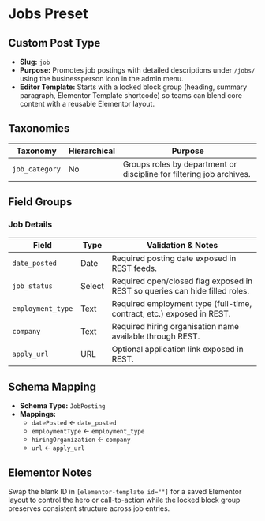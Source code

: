 # Jobs Preset

## Custom Post Type

- **Slug:** `job`
- **Purpose:** Promotes job postings with detailed descriptions under `/jobs/` using the businessperson icon in the admin menu.
- **Editor Template:** Starts with a locked block group (heading, summary paragraph, Elementor Template shortcode) so teams can blend core content with a reusable Elementor layout.

## Taxonomies

| Taxonomy | Hierarchical | Purpose |
| --- | --- | --- |
| `job_category` | No | Groups roles by department or discipline for filtering job archives. |

## Field Groups

### Job Details

| Field | Type | Validation & Notes |
| --- | --- | --- |
| `date_posted` | Date | Required posting date exposed in REST feeds. |
| `job_status` | Select | Required open/closed flag exposed in REST so queries can hide filled roles. |
| `employment_type` | Text | Required employment type (full-time, contract, etc.) exposed in REST. |
| `company` | Text | Required hiring organisation name available through REST. |
| `apply_url` | URL | Optional application link exposed in REST. |

## Schema Mapping

- **Schema Type:** `JobPosting`
- **Mappings:**
  - `datePosted` ← `date_posted`
  - `employmentType` ← `employment_type`
  - `hiringOrganization` ← `company`
  - `url` ← `apply_url`

## Elementor Notes

Swap the blank ID in `[elementor-template id=""]` for a saved Elementor layout to control the hero or call-to-action while the locked block group preserves consistent structure across job entries.
